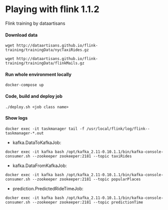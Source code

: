 # Playing with flink 1.1.2

Flink training by dataartisans 

#### Download data 

```wget http://dataartisans.github.io/flink-training/trainingData/nycTaxiRides.gz```

```wget http://dataartisans.github.io/flink-training/trainingData/flinkMails.gz```

#### Run whole environment locally

```docker-compose up```

#### Code, build and deploy job

```./deploy.sh <job class name>```

#### Show logs

```docker exec -it taskmanager tail -f /usr/local/flink/log/flink--taskmanager-*.out```

- kafka.DataToKafkaJob: 

```docker exec -it kafka bash /opt/kafka_2.11-0.10.1.1/bin/kafka-console-consumer.sh --zookeeper zookeeper:2181 --topic taxiRides```

- kafka.DataFromKafkaJob:

```docker exec -it kafka bash /opt/kafka_2.11-0.10.1.1/bin/kafka-console-consumer.sh --zookeeper zookeeper:2181 --topic popularPlaces```

- prediction.PredictedRideTimeJob: 

```docker exec -it kafka bash /opt/kafka_2.11-0.10.1.1/bin/kafka-console-consumer.sh --zookeeper zookeeper:2181 --topic predictionTime```

